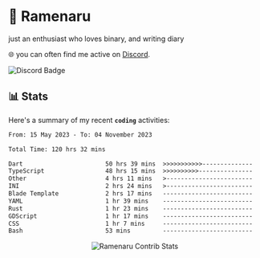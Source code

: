 # 🍜 Ramenaru
just an enthusiast who loves binary, and writing diary

🌐 you can often find me active on [Discord](https://discordapp.com/users/503291004200157185).

![Discord Badge](https://dcbadge.vercel.app/api/shield/503291004200157185)

## 📊 Stats

Here's a summary of my recent **`coding`** activities:

<!--START_SECTION:waka-->

```txt
From: 15 May 2023 - To: 04 November 2023

Total Time: 120 hrs 32 mins

Dart                       50 hrs 39 mins  >>>>>>>>>>>--------------   42.02 %
TypeScript                 48 hrs 15 mins  >>>>>>>>>>---------------   40.03 %
Other                      4 hrs 11 mins   >------------------------   03.47 %
INI                        2 hrs 24 mins   >------------------------   02.00 %
Blade Template             2 hrs 17 mins   -------------------------   01.91 %
YAML                       1 hr 39 mins    -------------------------   01.38 %
Rust                       1 hr 23 mins    -------------------------   01.15 %
GDScript                   1 hr 17 mins    -------------------------   01.07 %
CSS                        1 hr 7 mins     -------------------------   00.93 %
Bash                       53 mins         -------------------------   00.74 %
```

<!--END_SECTION:waka-->

<div style="text-align: center;">
   <img align="center" src="https://github-readme-streak-stats.herokuapp.com/?user=Ramenaru&theme=dark&card_width=520" alt="Ramenaru Contrib Stats" />
</div>



